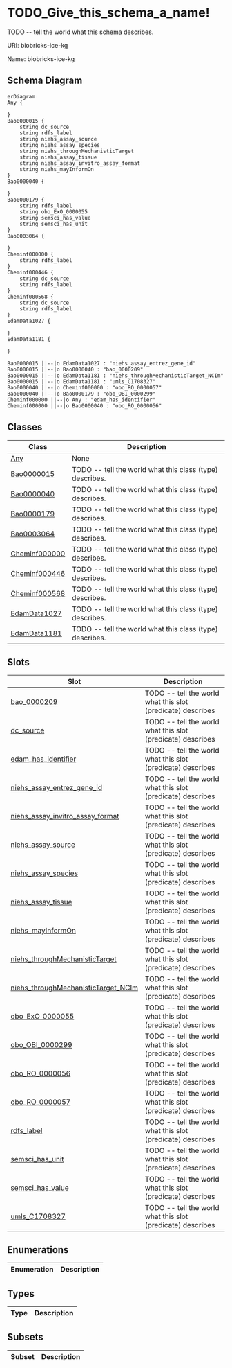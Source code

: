 # TODO_Give_this_schema_a_name!

TODO -- tell the world what this schema describes.

URI: biobricks-ice-kg

Name: biobricks-ice-kg



## Schema Diagram

```mermaid
erDiagram
Any {

}
Bao0000015 {
    string dc_source  
    string rdfs_label  
    string niehs_assay_source  
    string niehs_assay_species  
    string niehs_throughMechanisticTarget  
    string niehs_assay_tissue  
    string niehs_assay_invitro_assay_format  
    string niehs_mayInformOn  
}
Bao0000040 {

}
Bao0000179 {
    string rdfs_label  
    string obo_ExO_0000055  
    string semsci_has_value  
    string semsci_has_unit  
}
Bao0003064 {

}
Cheminf000000 {
    string rdfs_label  
}
Cheminf000446 {
    string dc_source  
    string rdfs_label  
}
Cheminf000568 {
    string dc_source  
    string rdfs_label  
}
EdamData1027 {

}
EdamData1181 {

}

Bao0000015 ||--|o EdamData1027 : "niehs_assay_entrez_gene_id"
Bao0000015 ||--|o Bao0000040 : "bao_0000209"
Bao0000015 ||--|o EdamData1181 : "niehs_throughMechanisticTarget_NCIm"
Bao0000015 ||--|o EdamData1181 : "umls_C1708327"
Bao0000040 ||--|o Cheminf000000 : "obo_RO_0000057"
Bao0000040 ||--|o Bao0000179 : "obo_OBI_0000299"
Cheminf000000 ||--|o Any : "edam_has_identifier"
Cheminf000000 ||--|o Bao0000040 : "obo_RO_0000056"

```


## Classes

| Class | Description |
| --- | --- |
| [Any](classes/Any.md) | None |
| [Bao0000015](classes/Bao0000015.md) | TODO -- tell the world what this class (type) describes. |
| [Bao0000040](classes/Bao0000040.md) | TODO -- tell the world what this class (type) describes. |
| [Bao0000179](classes/Bao0000179.md) | TODO -- tell the world what this class (type) describes. |
| [Bao0003064](classes/Bao0003064.md) | TODO -- tell the world what this class (type) describes. |
| [Cheminf000000](classes/Cheminf000000.md) | TODO -- tell the world what this class (type) describes. |
| [Cheminf000446](classes/Cheminf000446.md) | TODO -- tell the world what this class (type) describes. |
| [Cheminf000568](classes/Cheminf000568.md) | TODO -- tell the world what this class (type) describes. |
| [EdamData1027](classes/EdamData1027.md) | TODO -- tell the world what this class (type) describes. |
| [EdamData1181](classes/EdamData1181.md) | TODO -- tell the world what this class (type) describes. |



## Slots

| Slot | Description |
| --- | --- |
| [bao_0000209](slots/bao_0000209.md) | TODO -- tell the world what this slot (predicate) describes |
| [dc_source](slots/dc_source.md) | TODO -- tell the world what this slot (predicate) describes |
| [edam_has_identifier](slots/edam_has_identifier.md) | TODO -- tell the world what this slot (predicate) describes |
| [niehs_assay_entrez_gene_id](slots/niehs_assay_entrez_gene_id.md) | TODO -- tell the world what this slot (predicate) describes |
| [niehs_assay_invitro_assay_format](slots/niehs_assay_invitro_assay_format.md) | TODO -- tell the world what this slot (predicate) describes |
| [niehs_assay_source](slots/niehs_assay_source.md) | TODO -- tell the world what this slot (predicate) describes |
| [niehs_assay_species](slots/niehs_assay_species.md) | TODO -- tell the world what this slot (predicate) describes |
| [niehs_assay_tissue](slots/niehs_assay_tissue.md) | TODO -- tell the world what this slot (predicate) describes |
| [niehs_mayInformOn](slots/niehs_mayInformOn.md) | TODO -- tell the world what this slot (predicate) describes |
| [niehs_throughMechanisticTarget](slots/niehs_throughMechanisticTarget.md) | TODO -- tell the world what this slot (predicate) describes |
| [niehs_throughMechanisticTarget_NCIm](slots/niehs_throughMechanisticTarget_NCIm.md) | TODO -- tell the world what this slot (predicate) describes |
| [obo_ExO_0000055](slots/obo_ExO_0000055.md) | TODO -- tell the world what this slot (predicate) describes |
| [obo_OBI_0000299](slots/obo_OBI_0000299.md) | TODO -- tell the world what this slot (predicate) describes |
| [obo_RO_0000056](slots/obo_RO_0000056.md) | TODO -- tell the world what this slot (predicate) describes |
| [obo_RO_0000057](slots/obo_RO_0000057.md) | TODO -- tell the world what this slot (predicate) describes |
| [rdfs_label](slots/rdfs_label.md) | TODO -- tell the world what this slot (predicate) describes |
| [semsci_has_unit](slots/semsci_has_unit.md) | TODO -- tell the world what this slot (predicate) describes |
| [semsci_has_value](slots/semsci_has_value.md) | TODO -- tell the world what this slot (predicate) describes |
| [umls_C1708327](slots/umls_C1708327.md) | TODO -- tell the world what this slot (predicate) describes |


## Enumerations

| Enumeration | Description |
| --- | --- |


## Types

| Type | Description |
| --- | --- |


## Subsets

| Subset | Description |
| --- | --- |
